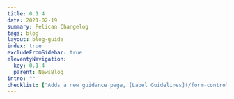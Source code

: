 ```yaml
---
title: 0.1.4
date: 2021-02-19
summary: Pelican Changelog
tags: blog
layout: blog-guide
index: true
excludeFromSidebar: true
eleventyNavigation:
  key: 0.1.4
  parent: NewsBlog
intro: ""
checklist: ["Adds a new guidance page, [Label Guidelines](/form-controls/labels-guidance/), for guidance on using labels in forms."]
---
```

